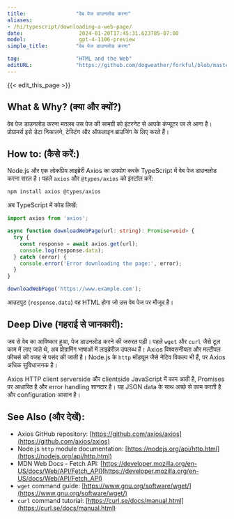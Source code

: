 ```yaml
---
title:                "वेब पेज डाउनलोड करना"
aliases:
- /hi/typescript/downloading-a-web-page/
date:                  2024-01-20T17:45:31.623785-07:00
model:                 gpt-4-1106-preview
simple_title:         "वेब पेज डाउनलोड करना"

tag:                  "HTML and the Web"
editURL:              "https://github.com/dogweather/forkful/blob/master/content/hi/typescript/downloading-a-web-page.md"
---
```


{{< edit_this_page >}}

## What & Why? (क्या और क्यों?)

वेब पेज डाउनलोड करना मतलब उस पेज की सामग्री को इंटरनेट से आपके कंप्यूटर पर ले आना है। प्रोग्रामर्स इसे डेटा निकालने, टेस्टिंग और ऑफलाइन ब्राउजिंग के लिए करते हैं।

## How to: (कैसे करें:)

Node.js और एक लोकप्रिय लाइब्रेरी Axios का उपयोग करके TypeScript में वेब पेज डाउनलोड करना सरल है। पहले `axios` और `@types/axios` को इंस्टॉल करें:

```sh
npm install axios @types/axios
```

अब TypeScript में कोड लिखें:

```TypeScript
import axios from 'axios';

async function downloadWebPage(url: string): Promise<void> {
  try {
    const response = await axios.get(url);
    console.log(response.data);
  } catch (error) {
    console.error('Error downloading the page:', error);
  }
}

downloadWebPage('https://www.example.com');
```

आउटपुट (`response.data`) वह HTML होगा जो उस वेब पेज पर मौजूद है।

## Deep Dive (गहराई से जानकारी):

जब से वेब का आविष्कार हुआ, पेज डाउनलोड करने की जरुरत पड़ी। पहले `wget` और `curl` जैसे टूल काम में लाए जाते थे, अब प्रोग्रामिंग भाषाओं में लाइब्रेरीज़ उपलब्ध हैं। Axios विश्वसनीयता और मल्टीपल फीचर्स की वजह से पसंद की जाती है। Node.js के `http` मॉड्यूल जैसे नेटिव विकल्प भी हैं, पर Axios अधिक सुविधाजनक है।

Axios HTTP client serverside और clientside JavaScript में काम आती है, Promises पर आधारित है और error handling शानदार है। यह JSON data के साथ अच्छे से काम करती है और configuration आसान है।

## See Also (और देखें):

- Axios GitHub repository: [https://github.com/axios/axios](https://github.com/axios/axios)
- Node.js `http` module documentation: [https://nodejs.org/api/http.html](https://nodejs.org/api/http.html)
- MDN Web Docs - Fetch API: [https://developer.mozilla.org/en-US/docs/Web/API/Fetch_API](https://developer.mozilla.org/en-US/docs/Web/API/Fetch_API)
- `wget` command guide: [https://www.gnu.org/software/wget/](https://www.gnu.org/software/wget/)
- `curl` command tutorial: [https://curl.se/docs/manual.html](https://curl.se/docs/manual.html)

